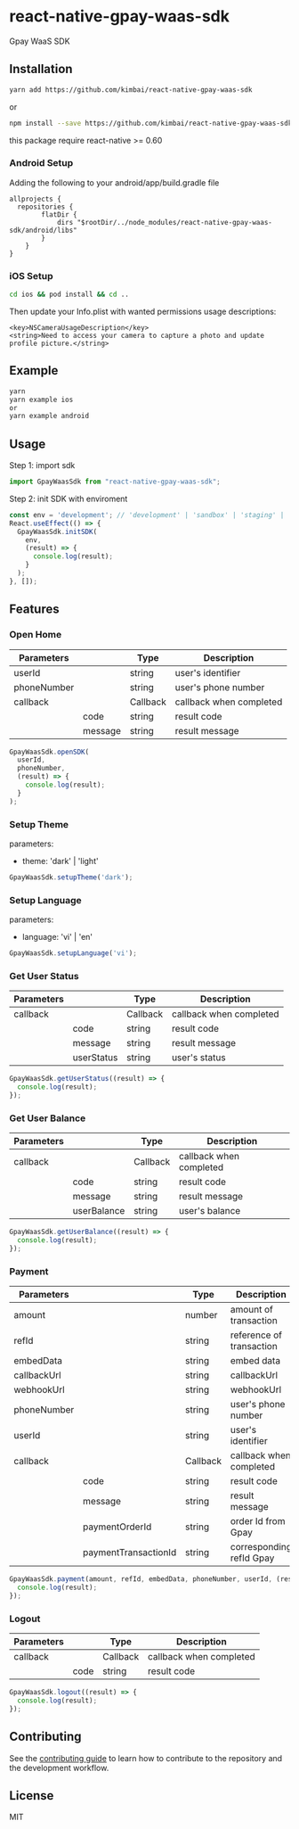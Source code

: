 # react-native-gpay-waas-sdk

Gpay WaaS SDK

## Installation

```sh
yarn add https://github.com/kimbai/react-native-gpay-waas-sdk
```
or
```sh
npm install --save https://github.com/kimbai/react-native-gpay-waas-sdk
```
this package require react-native >= 0.60

### Android Setup
Adding the following to your android/app/build.gradle file

```
allprojects {
  repositories {
        flatDir {
            dirs "$rootDir/../node_modules/react-native-gpay-waas-sdk/android/libs"
        }
    }
}
```

### iOS Setup

```sh
cd ios && pod install && cd ..
```

Then update your Info.plist with wanted permissions usage descriptions:
```
<key>NSCameraUsageDescription</key>
<string>Need to access your camera to capture a photo and update profile picture.</string>
```

## Example

```sh
yarn
yarn example ios
or 
yarn example android
```

## Usage

Step 1: import sdk

```js
import GpayWaasSdk from "react-native-gpay-waas-sdk";
```

Step 2: init SDK with enviroment

```js
const env = 'development'; // 'development' | 'sandbox' | 'staging' | 'product',
React.useEffect(() => {
  GpayWaasSdk.initSDK(
    env,
    (result) => {
      console.log(result);
    }
  );
}, []);
```

## Features

### Open Home

| Parameters  |             | Type        | Description             |
| ----------- | ----------- | ----------- | -----------             |
| userId      |             | string      | user's identifier       |
| phoneNumber |             | string      | user's phone number     |
| callback    |             | Callback    | callback when completed |
|             | code        | string      | result code             |
|             | message     | string      | result message          |

```js
GpayWaasSdk.openSDK(
  userId,
  phoneNumber,
  (result) => {
    console.log(result);
  }
);
```

### Setup Theme
parameters:
 - theme: 'dark' | 'light'

```js
GpayWaasSdk.setupTheme('dark');
```

### Setup Language
parameters:
 - language: 'vi' | 'en'

```js
GpayWaasSdk.setupLanguage('vi');
```

### Get User Status

| Parameters  |             | Type        | Description             |
| ----------- | ----------- | ----------- | -----------             |
| callback    |             | Callback    | callback when completed |
|             | code        | string      | result code             |
|             | message     | string      | result message          |
|             | userStatus  | string      | user's status           |

```js
GpayWaasSdk.getUserStatus((result) => {
  console.log(result);
});
```

### Get User Balance

| Parameters  |             | Type        | Description             |
| ----------- | ----------- | ----------- | -----------             |
| callback    |             | Callback    | callback when completed |
|             | code        | string      | result code             |
|             | message     | string      | result message          |
|             | userBalance | string      | user's balance          |

```js
GpayWaasSdk.getUserBalance((result) => {
  console.log(result);
});
```
### Payment

| Parameters  |                      | Type        | Description              |
| ----------- | -----------          | ----------- | -----------              |
| amount      |                      | number      | amount of transaction    |
| refId       |                      | string      | reference of transaction |
| embedData   |                      | string      | embed data               |
| callbackUrl |                      | string      | callbackUrl              |
| webhookUrl  |                      | string      | webhookUrl               |
| phoneNumber |                      | string      | user's phone number      |
| userId      |                      | string      | user's identifier        |
| callback    |                      | Callback    | callback when completed  |
|             | code                 | string      | result code              |
|             | message              | string      | result message           |
|             | paymentOrderId       | string      | order Id from Gpay       |
|             | paymentTransactionId | string      | corresponding refId Gpay |

```js
GpayWaasSdk.payment(amount, refId, embedData, phoneNumber, userId, (result) => {
  console.log(result);
});
```

### Logout

| Parameters  |             | Type        | Description             |
| ----------- | ----------- | ----------- | -----------             |
| callback    |             | Callback    | callback when completed |
|             | code        | string      | result code             |

```js
GpayWaasSdk.logout((result) => {
  console.log(result);
});
```

## Contributing

See the [contributing guide](CONTRIBUTING.md) to learn how to contribute to the repository and the development workflow.

## License

MIT
